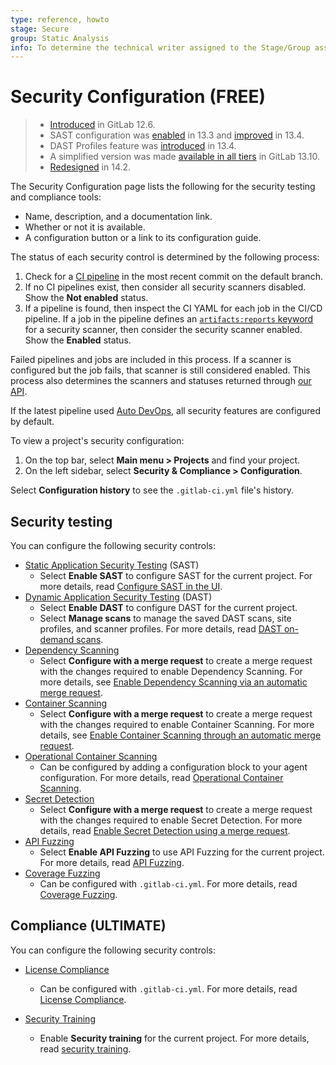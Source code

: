 ```yaml
---
type: reference, howto
stage: Secure
group: Static Analysis
info: To determine the technical writer assigned to the Stage/Group associated with this page, see https://about.gitlab.com/handbook/product/ux/technical-writing/#assignments
---
```


# Security Configuration **(FREE)**

> - [Introduced](https://gitlab.com/gitlab-org/gitlab/-/merge_requests/20711) in GitLab 12.6.
> - SAST configuration was [enabled](https://gitlab.com/groups/gitlab-org/-/epics/3659) in 13.3 and [improved](https://gitlab.com/gitlab-org/gitlab/-/issues/232862) in 13.4.
> - DAST Profiles feature was [introduced](https://gitlab.com/gitlab-org/gitlab/-/merge_requests/40474) in 13.4.
> - A simplified version was made [available in all tiers](https://gitlab.com/gitlab-org/gitlab/-/issues/294076) in GitLab 13.10.
> - [Redesigned](https://gitlab.com/gitlab-org/gitlab/-/issues/326926) in 14.2.

The Security Configuration page lists the following for the security testing and compliance tools:

- Name, description, and a documentation link.
- Whether or not it is available.
- A configuration button or a link to its configuration guide.

The status of each security control is determined by the following process:

1. Check for a [CI pipeline](../../../ci/pipelines/index.md) in the most recent commit on the default branch. 
1. If no CI pipelines exist, then consider all security scanners disabled. Show the **Not enabled** status.
1. If a pipeline is found, then inspect the CI YAML for each job in the CI/CD pipeline. If a
   job in the pipeline defines an [`artifacts:reports` keyword](../../../ci/yaml/artifacts_reports.md)
   for a security scanner, then consider the security scanner enabled. Show the **Enabled** status.

Failed pipelines and jobs are included in this process. If a scanner is configured but the job fails,
that scanner is still considered enabled. This process also determines the scanners and statuses
returned through [our API](../../../api/graphql/reference/index.md#securityscanners).

If the latest pipeline used [Auto DevOps](../../../topics/autodevops/index.md),
all security features are configured by default.

To view a project's security configuration:

1. On the top bar, select **Main menu > Projects** and find your project.
1. On the left sidebar, select **Security & Compliance > Configuration**.

Select **Configuration history** to see the `.gitlab-ci.yml` file's history.

## Security testing

You can configure the following security controls:

- [Static Application Security Testing](../sast/index.md) (SAST)
  - Select **Enable SAST** to configure SAST for the current project.
    For more details, read [Configure SAST in the UI](../sast/index.md#configure-sast-in-the-ui).
- [Dynamic Application Security Testing](../dast/index.md) (DAST)
  - Select **Enable DAST** to configure DAST for the current project.
  - Select **Manage scans** to manage the saved DAST scans, site profiles, and scanner profiles.
    For more details, read [DAST on-demand scans](../dast/index.md#on-demand-scans).
- [Dependency Scanning](../dependency_scanning/index.md)
  - Select **Configure with a merge request** to create a merge request with the changes required to
    enable Dependency Scanning. For more details, see [Enable Dependency Scanning via an automatic merge request](../dependency_scanning/index.md#enable-dependency-scanning-via-an-automatic-merge-request).
- [Container Scanning](../container_scanning/index.md)
  - Select **Configure with a merge request** to create a merge request with the changes required to
    enable Container Scanning. For more details, see
    [Enable Container Scanning through an automatic merge request](../container_scanning/index.md#enable-container-scanning-through-an-automatic-merge-request).
- [Operational Container Scanning](../../clusters/agent/vulnerabilities.md)
  - Can be configured by adding a configuration block to your agent configuration. For more details, read [Operational Container Scanning](../../clusters/agent/vulnerabilities.md#enable-operational-container-scanning).
- [Secret Detection](../secret_detection/index.md)
  - Select **Configure with a merge request** to create a merge request with the changes required to
    enable Secret Detection. For more details, read [Enable Secret Detection using a merge request](../secret_detection/index.md#enable-secret-detection-using-a-merge-request).
- [API Fuzzing](../api_fuzzing/index.md)
  - Select **Enable API Fuzzing** to use API Fuzzing for the current project. For more details, read [API Fuzzing](../../../user/application_security/api_fuzzing/index.md#enable-web-api-fuzzing).
- [Coverage Fuzzing](../coverage_fuzzing/index.md)
  - Can be configured with `.gitlab-ci.yml`. For more details, read [Coverage Fuzzing](../../../user/application_security/coverage_fuzzing/index.md#enable-coverage-guided-fuzz-testing).

## Compliance **(ULTIMATE)**

You can configure the following security controls:

- [License Compliance](../../../user/compliance/license_compliance/index.md)
  - Can be configured with `.gitlab-ci.yml`. For more details, read [License Compliance](../../../user/compliance/license_compliance/index.md#enable-license-compliance).

- [Security Training](../../../user/application_security/vulnerabilities/index.md#enable-security-training-for-vulnerabilities)
  - Enable **Security training** for the current project. For more details, read [security training](../../../user/application_security/vulnerabilities/index.md#enable-security-training-for-vulnerabilities).
